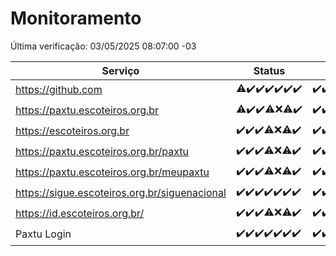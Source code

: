 # Monitoramento

Última verificação: 03/05/2025 08:07:00 -03

|Serviço|Status|Últimas 24h|
|---|---|---|
|https://github.com|<span title="2025-04-26: OK=22, Falhas=1">⚠️</span><span title="2025-04-27: OK=23">✔️</span><span title="2025-04-28: OK=22">✔️</span><span title="2025-04-29: OK=23">✔️</span><span title="2025-04-30: OK=23">✔️</span><span title="2025-05-01: OK=23">✔️</span><span title="2025-05-02: OK=10">✔️</span>|<span title="02/05/2025 08:07:00 -03 : 200">✔️</span><span title="02/05/2025 09:17:00 -03 : 200">✔️</span><span title="02/05/2025 10:20:00 -03 : 200">✔️</span><span title="02/05/2025 11:09:00 -03 : 200">✔️</span><span title="02/05/2025 12:09:00 -03 : 200">✔️</span><span title="02/05/2025 13:11:00 -03 : 200">✔️</span><span title="02/05/2025 14:08:00 -03 : 200">✔️</span><span title="02/05/2025 15:12:00 -03 : 200">✔️</span><span title="02/05/2025 16:07:00 -03 : 200">✔️</span><span title="02/05/2025 17:10:00 -03 : 200">✔️</span><span title="02/05/2025 18:08:00 -03 : 200">✔️</span><span title="02/05/2025 19:08:00 -03 : 200">✔️</span><span title="02/05/2025 20:08:00 -03 : 200">✔️</span><span title="02/05/2025 21:44:00 -03 : 200">✔️</span><span title="02/05/2025 23:21:00 -03 : 200">✔️</span><span title="03/05/2025 00:29:00 -03 : 200">✔️</span><span title="03/05/2025 01:10:00 -03 : 200">✔️</span><span title="03/05/2025 02:09:00 -03 : 200">✔️</span><span title="03/05/2025 03:12:00 -03 : 200">✔️</span><span title="03/05/2025 04:08:00 -03 : 200">✔️</span><span title="03/05/2025 05:10:00 -03 : 200">✔️</span><span title="03/05/2025 06:08:00 -03 : 200">✔️</span><span title="03/05/2025 07:08:00 -03 : 200">✔️</span><span title="03/05/2025 08:07:00 -03 : 200">✔️</span>|
|https://paxtu.escoteiros.org.br|<span title="2025-04-26: OK=22, Falhas=1">⚠️</span><span title="2025-04-27: OK=23">✔️</span><span title="2025-04-28: OK=22">✔️</span><span title="2025-04-29: OK=21, Falhas=2">⚠️</span><span title="2025-04-30: Falhas=23">❌</span><span title="2025-05-01: OK=11, Falhas=12">⚠️</span><span title="2025-05-02: OK=10">✔️</span>|<span title="02/05/2025 08:07:00 -03 : 200">✔️</span><span title="02/05/2025 09:17:00 -03 : 200">✔️</span><span title="02/05/2025 10:20:00 -03 : 200">✔️</span><span title="02/05/2025 11:09:00 -03 : 200">✔️</span><span title="02/05/2025 12:09:00 -03 : 200">✔️</span><span title="02/05/2025 13:11:00 -03 : 200">✔️</span><span title="02/05/2025 14:08:00 -03 : 200">✔️</span><span title="02/05/2025 15:12:00 -03 : 200">✔️</span><span title="02/05/2025 16:07:00 -03 : 502">❌</span><span title="02/05/2025 17:10:00 -03 : 200">✔️</span><span title="02/05/2025 18:08:00 -03 : 200">✔️</span><span title="02/05/2025 19:08:00 -03 : 200">✔️</span><span title="02/05/2025 20:08:00 -03 : 200">✔️</span><span title="02/05/2025 21:44:00 -03 : 200">✔️</span><span title="02/05/2025 23:21:00 -03 : 200">✔️</span><span title="03/05/2025 00:29:00 -03 : 200">✔️</span><span title="03/05/2025 01:10:00 -03 : 200">✔️</span><span title="03/05/2025 02:09:00 -03 : 200">✔️</span><span title="03/05/2025 03:12:00 -03 : 200">✔️</span><span title="03/05/2025 04:08:00 -03 : 200">✔️</span><span title="03/05/2025 05:10:00 -03 : 200">✔️</span><span title="03/05/2025 06:08:00 -03 : 200">✔️</span><span title="03/05/2025 07:08:00 -03 : 200">✔️</span><span title="03/05/2025 08:07:00 -03 : 200">✔️</span>|
|https://escoteiros.org.br|<span title="2025-04-26: OK=23">✔️</span><span title="2025-04-27: OK=23">✔️</span><span title="2025-04-28: OK=22">✔️</span><span title="2025-04-29: OK=22, Falhas=1">⚠️</span><span title="2025-04-30: Falhas=23">❌</span><span title="2025-05-01: OK=10, Falhas=13">⚠️</span><span title="2025-05-02: OK=10">✔️</span>|<span title="02/05/2025 08:07:00 -03 : 200">✔️</span><span title="02/05/2025 09:17:00 -03 : 200">✔️</span><span title="02/05/2025 10:20:00 -03 : 200">✔️</span><span title="02/05/2025 11:09:00 -03 : 200">✔️</span><span title="02/05/2025 12:09:00 -03 : 200">✔️</span><span title="02/05/2025 13:11:00 -03 : 200">✔️</span><span title="02/05/2025 14:08:00 -03 : 200">✔️</span><span title="02/05/2025 15:12:00 -03 : 200">✔️</span><span title="02/05/2025 16:07:00 -03 : 200">✔️</span><span title="02/05/2025 17:10:00 -03 : 200">✔️</span><span title="02/05/2025 18:08:00 -03 : 200">✔️</span><span title="02/05/2025 19:08:00 -03 : 200">✔️</span><span title="02/05/2025 20:08:00 -03 : 200">✔️</span><span title="02/05/2025 21:44:00 -03 : 200">✔️</span><span title="02/05/2025 23:21:00 -03 : 200">✔️</span><span title="03/05/2025 00:29:00 -03 : 200">✔️</span><span title="03/05/2025 01:10:00 -03 : 200">✔️</span><span title="03/05/2025 02:09:00 -03 : 200">✔️</span><span title="03/05/2025 03:12:00 -03 : 200">✔️</span><span title="03/05/2025 04:08:00 -03 : 200">✔️</span><span title="03/05/2025 05:10:00 -03 : 200">✔️</span><span title="03/05/2025 06:08:00 -03 : 200">✔️</span><span title="03/05/2025 07:08:00 -03 : 200">✔️</span><span title="03/05/2025 08:07:00 -03 : 200">✔️</span>|
|https://paxtu.escoteiros.org.br/paxtu|<span title="2025-04-26: OK=23">✔️</span><span title="2025-04-27: OK=23">✔️</span><span title="2025-04-28: OK=22">✔️</span><span title="2025-04-29: OK=22, Falhas=1">⚠️</span><span title="2025-04-30: Falhas=23">❌</span><span title="2025-05-01: OK=12, Falhas=11">⚠️</span><span title="2025-05-02: OK=10">✔️</span>|<span title="02/05/2025 08:07:00 -03 : 200">✔️</span><span title="02/05/2025 09:17:00 -03 : 200">✔️</span><span title="02/05/2025 10:20:00 -03 : 200">✔️</span><span title="02/05/2025 11:09:00 -03 : 200">✔️</span><span title="02/05/2025 12:09:00 -03 : 200">✔️</span><span title="02/05/2025 13:11:00 -03 : 200">✔️</span><span title="02/05/2025 14:08:00 -03 : 200">✔️</span><span title="02/05/2025 15:12:00 -03 : 200">✔️</span><span title="02/05/2025 16:07:00 -03 : 502">❌</span><span title="02/05/2025 17:10:00 -03 : 200">✔️</span><span title="02/05/2025 18:08:00 -03 : 200">✔️</span><span title="02/05/2025 19:08:00 -03 : 200">✔️</span><span title="02/05/2025 20:08:00 -03 : 200">✔️</span><span title="02/05/2025 21:44:00 -03 : 200">✔️</span><span title="02/05/2025 23:21:00 -03 : 200">✔️</span><span title="03/05/2025 00:29:00 -03 : 200">✔️</span><span title="03/05/2025 01:10:00 -03 : 200">✔️</span><span title="03/05/2025 02:09:00 -03 : 200">✔️</span><span title="03/05/2025 03:12:00 -03 : 200">✔️</span><span title="03/05/2025 04:08:00 -03 : 200">✔️</span><span title="03/05/2025 05:10:00 -03 : 200">✔️</span><span title="03/05/2025 06:08:00 -03 : 200">✔️</span><span title="03/05/2025 07:08:00 -03 : 200">✔️</span><span title="03/05/2025 08:07:00 -03 : 200">✔️</span>|
|https://paxtu.escoteiros.org.br/meupaxtu|<span title="2025-04-26: OK=23">✔️</span><span title="2025-04-27: OK=23">✔️</span><span title="2025-04-28: OK=22">✔️</span><span title="2025-04-29: OK=22, Falhas=1">⚠️</span><span title="2025-04-30: Falhas=23">❌</span><span title="2025-05-01: OK=9, Falhas=14">⚠️</span><span title="2025-05-02: OK=10">✔️</span>|<span title="02/05/2025 08:07:00 -03 : 200">✔️</span><span title="02/05/2025 09:17:00 -03 : 200">✔️</span><span title="02/05/2025 10:20:00 -03 : 200">✔️</span><span title="02/05/2025 11:09:00 -03 : 200">✔️</span><span title="02/05/2025 12:09:00 -03 : 200">✔️</span><span title="02/05/2025 13:11:00 -03 : 200">✔️</span><span title="02/05/2025 14:08:00 -03 : 200">✔️</span><span title="02/05/2025 15:12:00 -03 : 200">✔️</span><span title="02/05/2025 16:07:00 -03 : 502">❌</span><span title="02/05/2025 17:10:00 -03 : 200">✔️</span><span title="02/05/2025 18:08:00 -03 : 200">✔️</span><span title="02/05/2025 19:08:00 -03 : 200">✔️</span><span title="02/05/2025 20:08:00 -03 : 200">✔️</span><span title="02/05/2025 21:44:00 -03 : 200">✔️</span><span title="02/05/2025 23:21:00 -03 : 200">✔️</span><span title="03/05/2025 00:29:00 -03 : 200">✔️</span><span title="03/05/2025 01:10:00 -03 : 200">✔️</span><span title="03/05/2025 02:09:00 -03 : 200">✔️</span><span title="03/05/2025 03:12:00 -03 : 200">✔️</span><span title="03/05/2025 04:08:00 -03 : 200">✔️</span><span title="03/05/2025 05:10:00 -03 : 200">✔️</span><span title="03/05/2025 06:08:00 -03 : 200">✔️</span><span title="03/05/2025 07:08:00 -03 : 200">✔️</span><span title="03/05/2025 08:07:00 -03 : 200">✔️</span>|
|https://sigue.escoteiros.org.br/siguenacional|<span title="2025-04-26: OK=23">✔️</span><span title="2025-04-27: OK=23">✔️</span><span title="2025-04-28: OK=22">✔️</span><span title="2025-04-29: OK=23">✔️</span><span title="2025-04-30: OK=23">✔️</span><span title="2025-05-01: OK=23">✔️</span><span title="2025-05-02: OK=10">✔️</span>|<span title="02/05/2025 08:07:00 -03 : 200">✔️</span><span title="02/05/2025 09:17:00 -03 : 200">✔️</span><span title="02/05/2025 10:20:00 -03 : 200">✔️</span><span title="02/05/2025 11:09:00 -03 : 200">✔️</span><span title="02/05/2025 12:09:00 -03 : 200">✔️</span><span title="02/05/2025 13:11:00 -03 : 200">✔️</span><span title="02/05/2025 14:08:00 -03 : 200">✔️</span><span title="02/05/2025 15:12:00 -03 : 200">✔️</span><span title="02/05/2025 16:07:00 -03 : 502">❌</span><span title="02/05/2025 17:10:00 -03 : 200">✔️</span><span title="02/05/2025 18:08:00 -03 : 200">✔️</span><span title="02/05/2025 19:08:00 -03 : 200">✔️</span><span title="02/05/2025 20:08:00 -03 : 200">✔️</span><span title="02/05/2025 21:44:00 -03 : 200">✔️</span><span title="02/05/2025 23:21:00 -03 : 200">✔️</span><span title="03/05/2025 00:29:00 -03 : 200">✔️</span><span title="03/05/2025 01:10:00 -03 : 200">✔️</span><span title="03/05/2025 02:09:00 -03 : 200">✔️</span><span title="03/05/2025 03:12:00 -03 : 200">✔️</span><span title="03/05/2025 04:08:00 -03 : 200">✔️</span><span title="03/05/2025 05:10:00 -03 : 200">✔️</span><span title="03/05/2025 06:08:00 -03 : 200">✔️</span><span title="03/05/2025 07:08:00 -03 : 200">✔️</span><span title="03/05/2025 08:07:00 -03 : 200">✔️</span>|
|https://id.escoteiros.org.br/|<span title="2025-04-26: OK=23">✔️</span><span title="2025-04-27: OK=23">✔️</span><span title="2025-04-28: OK=22">✔️</span><span title="2025-04-29: OK=22, Falhas=1">⚠️</span><span title="2025-04-30: Falhas=23">❌</span><span title="2025-05-01: OK=10, Falhas=13">⚠️</span><span title="2025-05-02: OK=10">✔️</span>|<span title="02/05/2025 08:07:00 -03 : 200">✔️</span><span title="02/05/2025 09:17:00 -03 : 200">✔️</span><span title="02/05/2025 10:20:00 -03 : 200">✔️</span><span title="02/05/2025 11:09:00 -03 : 200">✔️</span><span title="02/05/2025 12:09:00 -03 : 200">✔️</span><span title="02/05/2025 13:11:00 -03 : 200">✔️</span><span title="02/05/2025 14:08:00 -03 : 200">✔️</span><span title="02/05/2025 15:12:00 -03 : 200">✔️</span><span title="02/05/2025 16:07:00 -03 : 200">✔️</span><span title="02/05/2025 17:10:00 -03 : 200">✔️</span><span title="02/05/2025 18:08:00 -03 : 200">✔️</span><span title="02/05/2025 19:08:00 -03 : 200">✔️</span><span title="02/05/2025 20:08:00 -03 : 200">✔️</span><span title="02/05/2025 21:44:00 -03 : 200">✔️</span><span title="02/05/2025 23:21:00 -03 : 200">✔️</span><span title="03/05/2025 00:29:00 -03 : 200">✔️</span><span title="03/05/2025 01:10:00 -03 : 200">✔️</span><span title="03/05/2025 02:09:00 -03 : 200">✔️</span><span title="03/05/2025 03:12:00 -03 : 200">✔️</span><span title="03/05/2025 04:08:00 -03 : 200">✔️</span><span title="03/05/2025 05:10:00 -03 : 200">✔️</span><span title="03/05/2025 06:08:00 -03 : 200">✔️</span><span title="03/05/2025 07:08:00 -03 : 200">✔️</span><span title="03/05/2025 08:07:00 -03 : 200">✔️</span>|
|Paxtu Login|<span title="2025-04-26: OK=23">✔️</span><span title="2025-04-27: OK=23">✔️</span><span title="2025-04-28: OK=22">✔️</span><span title="2025-04-29: OK=23">✔️</span><span title="2025-04-30: OK=23">✔️</span><span title="2025-05-01: OK=23">✔️</span><span title="2025-05-02: OK=10">✔️</span>|<span title="02/05/2025 08:07:00 -03 : 200">✔️</span><span title="02/05/2025 09:17:00 -03 : 200">✔️</span><span title="02/05/2025 10:20:00 -03 : 200">✔️</span><span title="02/05/2025 11:09:00 -03 : 200">✔️</span><span title="02/05/2025 12:09:00 -03 : 200">✔️</span><span title="02/05/2025 13:11:00 -03 : 200">✔️</span><span title="02/05/2025 14:08:00 -03 : 200">✔️</span><span title="02/05/2025 15:12:00 -03 : 200">✔️</span><span title="02/05/2025 16:07:00 -03 : 502">❌</span><span title="02/05/2025 17:10:00 -03 : 200">✔️</span><span title="02/05/2025 18:08:00 -03 : 200">✔️</span><span title="02/05/2025 19:08:00 -03 : 200">✔️</span><span title="02/05/2025 20:08:00 -03 : 200">✔️</span><span title="02/05/2025 21:44:00 -03 : 200">✔️</span><span title="02/05/2025 23:21:00 -03 : 200">✔️</span><span title="03/05/2025 00:29:00 -03 : 200">✔️</span><span title="03/05/2025 01:10:00 -03 : 200">✔️</span><span title="03/05/2025 02:09:00 -03 : 200">✔️</span><span title="03/05/2025 03:12:00 -03 : 200">✔️</span><span title="03/05/2025 04:08:00 -03 : 200">✔️</span><span title="03/05/2025 05:10:00 -03 : 200">✔️</span><span title="03/05/2025 06:08:00 -03 : 200">✔️</span><span title="03/05/2025 07:08:00 -03 : 200">✔️</span><span title="03/05/2025 08:07:00 -03 : 200">✔️</span>|
